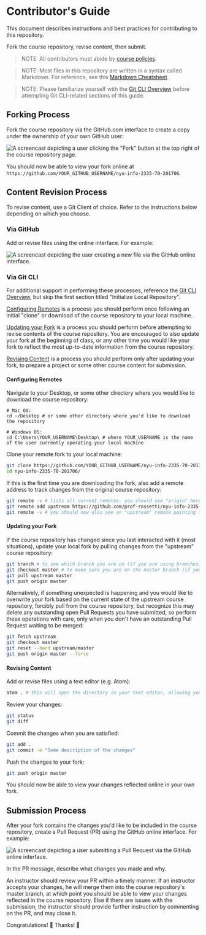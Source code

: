 # Contributor's Guide

This document describes instructions and best practices for contributing to this repository.

Fork the course repository, revise content, then submit.

> NOTE: All contributors must abide by [course policies](/POLICIES.md).

> NOTE: Most files in this repository are written in a syntax called Markdown. For reference, see this [Markdown Cheatsheet](https://guides.github.com/pdfs/markdown-cheatsheet-online.pdf).

> NOTE: Please familiarize yourself with the [Git CLI Overview](/notes/git/cli.md) before attempting Git CLI-related sections of this guide.

## Forking Process

Fork the course repository via the GitHub.com interface to create a copy under the ownership of your own GitHub user:

![A screencast depicting a user clicking the "Fork" button at the top right of the course repository page.](/admin/forking.gif)

You should now be able to view your fork online at `https://github.com/YOUR_GITHUB_USERNAME/nyu-info-2335-70-201706`.

## Content Revision Process

To revise content, use a Git Client of choice. Refer to the instructions below depending on which you choose.

### Via GitHub

Add or revise files using the online interface. For example:

![A screencast depicting the user creating a new file via the GitHub online interface.](/admin/revising-fork-content.gif)

### Via Git CLI

For additional support in performing these processes, reference the [Git CLI Overview](/notes/git/cli.md), but skip the first section titled "Initialize Local Repository".

[Configuring Remotes](#configuring-remotes) is a process you should perform once following an initial "clone" or download of the course repository to your local machine.

[Updating your Fork](#updating-your-fork) is a process you should perform before attempting to revise contents of the course repository. You are encouraged to also update your fork at the beginning of class, or any other time you would like your fork to reflect the most up-to-date information from the course repository.

[Revising Content](#revising-content) is a process you should perform only after updating your fork, to prepare a project or some other course content for submission.

#### Configuring Remotes

Navigate to your Desktop, or some other directory where you would like to download the course repository:

```shell
# Mac OS:
cd ~/Desktop # or some other directory where you'd like to download the repository

# Windows OS:
cd C:\Users\YOUR_USERNAME\Desktop\ # where YOUR_USERNAME is the name of the user currently operating your local machine
```

Clone your remote fork to your local machine:

```` sh
git clone https://github.com/YOUR_GITHUB_USERNAME/nyu-info-2335-70-201706.git # feel free to use the SSH version if you've done this kind of thing before: git@github.com:YOUR_GITHUB_USERNAME/nyu-info-2335-70-201706.git
cd nyu-info-2335-70-201706/
````

If this is the first time you are downloading the fork, also add a remote address to track changes from the original course repository:

```` sh
git remote -v # lists all current remotes. you should see "origin" here pointing to your fork.
git remote add upstream https://github.com/prof-rossetti/nyu-info-2335-70-201706.git # or use the SSH version if you are used to doing that: git@github.com:prof-rossetti/nyu-info-2335-70-201706.git
git remote -v # you should now also see an "upstream" remote pointing to the original course repository.
````

#### Updating your Fork

If the course repository has changed since you last interacted with it (most situations), update your local fork by pulling changes from the "upstream" course repository:

```` sh
git branch # to see which branch you are on (if you are using branches)
git checkout master # to make sure you are on the master branch (if you are using branches)
git pull upstream master
git push origin master
````

Alternatively, if something unexpected is happening and you would like to overwrite your fork based on the current state of the upstream course repository, forcibly pull from the course repository, but recognize this may delete any outstanding open Pull Requests you have submitted, so perform these operations with care, only when you don't have an outstanding Pull Request waiting to be merged:

```` sh
git fetch upstream
git checkout master
git reset --hard upstream/master
git push origin master --force
````

#### Revising Content

Add or revise files using a text editor (e.g. Atom):

```` sh
atom . # this will open the directory in your text editor, allowing you to use to to edit file contents
````

Review your changes:

```` sh
git status
git diff
````

Commit the changes when you are satisfied:

```` sh
git add .
git commit -m "Some description of the changes"
````

Push the changes to your fork:

```` sh
git push origin master
````

You should now be able to view your changes reflected online in your own fork.

## Submission Process

After your fork contains the changes you'd like to be included in the course repository, create a Pull Request (PR) using the GitHub online interface. For example:

![A screencast depicting a user submitting a Pull Request via the GitHub online interface.](/admin/submitting-pull-request.gif)

In the PR message, describe what changes you made and why.

An instructor should review your PR within a timely manner. If an instructor accepts your changes, he will merge them into the course repository's master branch, at which point you should be able to view your changes reflected in the course repository. Else if there are issues with the submission, the instructor should provide further instruction by commenting on the PR, and may close it.

Congratulations! :clap: Thanks! :pray:
